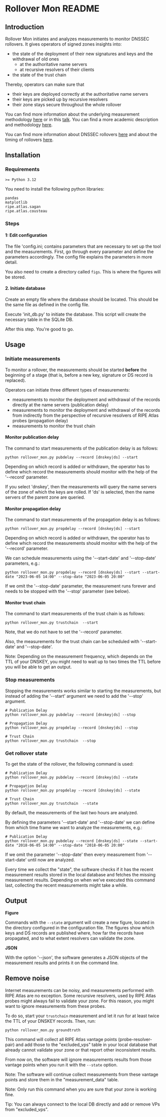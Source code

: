 # Rollover Mon README


## Introduction 

Rollover Mon initiates and analyzes measurements to monitor DNSSEC rollovers.
It gives operators of signed zones insights into:

- the state of the deployment of their new signatures and keys and the withdrawal of old ones
	- at the authoritative name servers 
	- at recursive resolvers of their clients
- the state of the trust chain

Thereby, operators can make sure that 
- their keys are deployed correctly at the authoritative name servers
- their keys are picked up by recursive resolvers
- their zone stays secure throughout the whole rollover

You can find more information about the underlying measurement methodology [here](https://www.sidnlabs.nl/a/weblog/keep-m-rolling-monitoring-ses-dnssec-algorithm-rollover?language_id=2&langcheck=true) or in this [talk](https://ripe76.ripe.net/archives/video/41/).
You can find a more academic description and methodology [here](https://ris.utwente.nl/ws/portalfiles/portal/169276088/08712408.pdf).

You can find more information about DNSSEC rollovers [here](https://tools.ietf.org/html/rfc6781) and about the timing of rollovers [here](https://tools.ietf.org/html/rfc7583).


## Installation

### Requirements

`>= Python 3.12`

You need to install the following python libraries:

```
pandas
matplotlib
ripe.atlas.sagan
ripe.atlas.cousteau
```

### Steps

#### 1: Edit configuration

The file 'config.ini; contains parameters that are necessary to set up the
tool and the measurements. First, go through every parameter and define the
parameters accordingly. The config file explains the parameters in more
detail.

You also need to create a directory called `figs`. This is where the figures will be stored.

#### 2. Initiate database

Create an empty file where the database should be located. This should be the same file as defined in the config file.

Execute 'init_db.py' to initiate the database. This script will create the
necessary table in the SQLite DB.

After this step. You're good to go.

## Usage

### Initiate measurements

To monitor a rollover, the measurements should be
started **before** the beginning of a stage (that is, before a new key, signature
or DS record is replaced).

Operators can initiate three different types of measurements:

- measurements to monitor the deployment and withdrawal of the records directly at the name servers (publication delay)
- measurements to monitor the deployment and withdrawal of the records from indirectly from the perspective of recursive resolvers of RIPE Atlas probes (propagation delay)
- measurements to monitor the trust chain

#### Monitor publication delay

The command to start measurements of the publication delay is as follows:

```
python rollover_mon.py pubdelay --record [dnskey|ds] --start
```

Depending on which record is added or withdrawn, the operator has to define which record the measurements 
should monitor with the help of the '--record' parameter.

If you select 'dnskey', then the measurements will query the name
servers of the zone of which the keys are rolled. If 'ds' is selected, then
the name servers of the parent zone are queried.


#### Monitor propagation delay

The command to start measurements of the propagation delay is as follows:

```
python rollover_mon.py propdelay --record [dnskey|ds] --start
```

Depending on which record is added or withdrawn, the operator has to define
which record the measurements should monitor with the help of the '--record'
parameter.

We can schedule measurements using the '--start-date' and '--stop-date' parameters, e.g.:

```
python rollover_mon.py propdelay --record [dnskey|ds] --start --start-date "2023-06-05 14:00" --stop-date "2023-06-05 20:00"
```

If we omit the '--stop-date' parameter, the measurement runs forever and
needs to be stopped with the '--stop' parameter (see below).


#### Monitor trust chain

The command to start measurements of the trust chain is as follows:

```
python rollover_mon.py trustchain  --start
```

Note, that we do not have to set the '--record' parameter.

Also, the measurements for the trust chain can be scheduled with '--start-date'
and '--stop-date'.

Note: Depending on the measurement frequency, which depends on the TTL of your DNSKEY, you might need to wait up to 
two times the TTL before you will be able to get an output.


### Stop measurements

Stopping the measurements works similar to starting the measurements, but
instead of adding the '--start' argument we need to add the '--stop' argument.

```
# Publication Delay
python rollover_mon.py pubdelay --record [dnskey|ds] --stop

# Propagation Delay
python rollover_mon.py propdelay --record [dnskey|ds] --stop

# Trust Chain
python rollover_mon.py trustchain  --stop
```

### Get rollover state

To get the state of the rollover, the following command is used:

```
# Publication Delay
python rollover_mon.py pubdelay --record [dnskey|ds] --state

# Propagation Delay
python rollover_mon.py propdelay --record [dnskey|ds] --state

# Trust Chain
python rollover_mon.py trustchain  --state
```



By default, the measurements of the last two hours are analyzed.

By defining the parameters '--start-date' and '--stop-date' we can define from
which time frame we want to analyze the measurements, e.g.:

```
# Publication Delay
python rollover_mon.py pubdelay --record [dnskey|ds] --state --start-date "2018-06-05 14:00" --stop-date "2018-06-05 20:00"
```

If we omit the parameter '--stop-date' then every measurement from '--start-date' until now are analyzed.

Every time we collect the "state", the software checks if it has the recent measurement results stored in the local
database and fetches the missing measurement results. Depending on when we've executed this command last, collecting
the recent measurements might take a while.


## Output

**Figure** 

Commands with the `--state` argument will create a new figure, located in the directory configured in the configuration file.
The figures show which keys and DS records are published where, how far the records have propagated, and to what extent 
resolvers can validate the zone.

**JSON**

With the option '--json', the software generates a JSON objects of the measurement results and prints it on the 
command line.

## Remove noise

Internet measurements can be noisy, and measurements performed with RIPE Atlas are no exception. Some recursive resolvers,
used by RIPE Atlas probes might always fail to validate your zone. For this reason, you might want to ignore measurements 
from these probes.

To do so, start your `trustchain` measurement and let it run for at least twice the TTL of your DNSKEY records. Then, run:

```
python rollover_mon.py groundtruth
```

This command will collect all RIPE Atlas vantage points (probe-resolver-pair) and add those to the "excluded_vps" table
in your local database that already cannot validate your zone or that report other inconsistent results.

From now on, the software will ignore measurements results from those vantage points when you run it with the `--state`
option. 


Note: The software will continue collect measurements from these vantage points and store them in the 
"measurement_data" table. 

Note: Only run this command when you are sure that your zone is working fine.  

Tip: You can always connect to the local DB directly and add or remove VPs from "excluded_vps".



